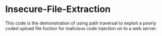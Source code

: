 # Insecure-File-Extraction
This code is the demonstration of using path traversal to exploit a poorly coded upload file fuction for malicious code injection on to a web server.
